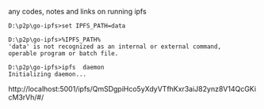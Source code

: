 


any codes, notes and links on running ipfs 



```
D:\p2p\go-ipfs>set IPFS_PATH=data

D:\p2p\go-ipfs>%IPFS_PATH%
'data' is not recognized as an internal or external command,
operable program or batch file.

D:\p2p\go-ipfs>ipfs  daemon
Initializing daemon...

```

http://localhost:5001/ipfs/QmSDgpiHco5yXdyVTfhKxr3aiJ82ynz8V14QcGKicM3rVh/#/